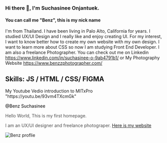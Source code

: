 ### Hi there 👋, I'm Suchasinee Onjantuek. 
#### You can call me "Benz", this is my nick name
I'm from Thailand. I have been living in Palo Alto, California for years. I studied UX/UI Design and I really like and enjoy creating UI. For my interest, I want to know better how to create my own website with my own design. I want to learn more about CSS so now I am studying Front End Developer. I am also a freelance Photographer. You can check out me on Linkedin https://www.linkedin.com/in/suchasinee-o-9ab4791b1/ or My Photography Website https://www.benzzphotographer.com/

## Skills: JS / HTML / CSS/ FIGMA


<html>

<head> My Youtube Vedio introduction to MITxPro 
  "https://youtu.be/93vm4TXcmGk"
  </head>
<body>

 <a href="https://user-images.githubusercontent.com/114890026/193489421-3d2c8452-9c07-45c9-922f-956d42cd2182.JPG"></a>
  <p style="color:black;">@Benz Suchasinee </p>

  <p style="color:#4F4F4F;">Hello World, This is my first homepage.</p>
     <p1 style="color:#4F4F4F;">
        I am an UX/UI designer and freelance photograper.</p1>
<a href="https://www.benzzphotographer.com/"> Here is my website</a>
</body>
</html>

![Benz proflie](https://user-images.githubusercontent.com/114890026/193489421-3d2c8452-9c07-45c9-922f-956d42cd2182.JPG)


